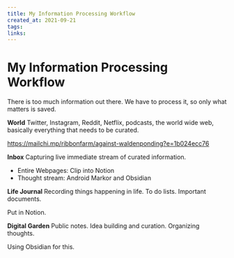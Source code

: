 ```yaml
---
title: My Information Processing Workflow
created_at: 2021-09-21
tags:
links:
---
```


# My Information Processing Workflow

There is too much information out there. We have to process it, so only what matters is saved. 

**World**
Twitter, Instagram, Reddit, Netflix, podcasts, the world wide web, basically everything that needs to be curated.

https://mailchi.mp/ribbonfarm/against-waldenponding?e=1b024ecc76

**Inbox**
Capturing live immediate stream of curated information.

- Entire Webpages: Clip into Notion
- Thought stream: Android Markor and Obsidian

**Life Journal**
Recording things happening in life.
To do lists.
Important documents.

Put in Notion.

**Digital Garden**
Public notes.
Idea building and curation.
Organizing thoughts.

Using Obsidian for this.

